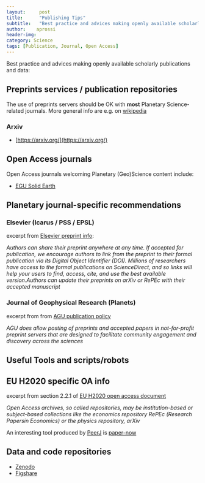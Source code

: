 ```yaml
---
layout:     post
title:      "Publishing Tips"
subtitle:   "Best practice and advices making openly available scholarly publications and data"
author:    aprossi
header-img:
category: Science
tags: [Publication, Journal, Open Access]
---
```


Best practice and advices making openly available scholarly publications and data:

## Preprints services / publication repositories

The use of preprints servers should be OK with **most** Planetary Science-related journals. More general info are e.g. on [wikipedia](https://en.wikipedia.org/wiki/List_of_academic_journals_by_preprint_policy)

### Arxiv

* [https://arxiv.org/](https://arxiv.org/)

## Open Access journals

Open Access journals welcoming Planetary (Geo)Science content include:

* [EGU Solid Earth](http://solid-earth.net)

## Planetary journal-specific recommendations

### Elsevier (Icarus / PSS / EPSL)

excerpt from [Elsevier preprint info](https://www.elsevier.com/about/company-information/policies/sharing#preprint):

_Authors can share their preprint anywhere at any time. If accepted for publication, we encourage authors to link from the preprint to their formal publication via its Digital Object Identifier (DOI). Millions of researchers have access to the formal publications on ScienceDirect, and so links will help your users to find, access, cite, and use the best available version.Authors can update their preprints on arXiv or RePEc with their accepted manuscript_

### Journal of Geophysical Research (Planets)

excerpt from from [AGU publication policy](http://publications.agu.org/author-resource-center/publication-policies/dual-publication-policy/)

_AGU does allow posting of preprints and accepted papers in not-for-profit preprint servers that are designed to facilitate community engagement and discovery across the sciences_

## Useful Tools and scripts/robots

## EU H2020 specific OA info

excerpt from section 2.2.1 of [EU H2020 open access document](https://www.iprhelpdesk.eu/sites/default/files/newsdocuments/Open_Access_in_H2020.pdf)

_Open Access archives, so called repositories, may be institution-based or subject-based collections like the economics repository RePEc (Research Papersin Economics) or the physics repository, arXiv_

An interesting tool produced by [PeerJ](https://peerj.com/) is [paper-now](https://github.com/peerj/paper-now)

## Data and code repositories

* [Zenodo](http://zenodo.org/)
* [Figshare](https://figshare.com/)
